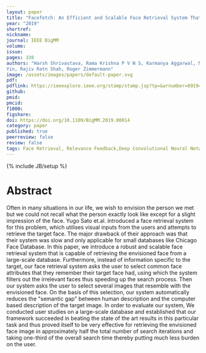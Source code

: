 ```yaml
---
layout: paper
title: "Facefetch: An Efficient and Scalable Face Retrieval System That uses Your Visual Memory"
year: "2019"
shortref: 
nickname: 
journal: IEEE BigMM
volume: 
issue: 
pages: 338
authors: "Harsh Shrivastava, Rama Krishna P V N S, Karmanya Aggarwal, Meghna P Ayyar, Yifang
Yin, Rajiv Ratn Shah, Roger Zimmermann"
image: /assets/images/papers/default-paper.svg
pdf: 
pdflink: https://ieeexplore.ieee.org/stamp/stamp.jsp?tp=&arnumber=8919484
github: 
pmid: 
pmcid: 
f1000: 
figshare: 
doi: https://doi.org/10.1109/BigMM.2019.00014
category: paper
published: true
peerreview: false
review: false
tags: Face Retrieval, Relevance Feedback,Deep Convolutional Neural Network, Active Learning, UserInteraction
---
```


{% include JB/setup %}

# Abstract

Often in many situations in our life, we wish to envision the person we met but we could not recall what the person exactly look like except for a slight impression of the face. Yugo Sato et.al. introduced a face retrieval system for this problem, which utilises visual inputs from the users and attempts to retrieve the target face. The major drawback of their approach was that their system was slow and only applicable for small databases like Chicago Face Database. In this paper, we introduce a robust and scalable face retrieval system that is capable of retrieving the envisioned face from a large-scale database. Furthermore, instead of information specific to the target, our face retrieval system asks the user to select common face attributes that they remember their target face had, using which the system filters out the irrelevant faces thus speeding up the search process. Then our system asks the user to select several images that resemble with the envisioned face. On the basis of this selection, our system automatically reduces the "semantic gap" between human description and the computer based description of the target image. In order to evaluate our system, We conducted user studies on a large-scale database and established that our framework succeeded in beating the state of the art results in this particular task and thus proved itself to be very effective for retrieving the envisioned face image in approximately half the total number of search iterations and taking one-third of the overall search time thereby putting much less burden on the user.